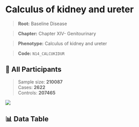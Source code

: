 # Calculus of kidney and ureter

> **Root:** Baseline Disease  

> **Chapter:** Chapter XIV- Genitourinary  

> **Phenotype:** Calculus of kidney and ureter  

> **Code:** `N14_CALCUKIDUR`

## 🧪 All Participants  
> Sample size: **210087**  
> Cases: **2622**  
> Controls: **207465**
<img src="/Sensitive/Figures/ALL/Incidence/N14_CALCUKIDUR.png"/>

## 📊 Data Table
<CsvTableMRF src="/Sensitive/Data/ALL/Incidence/COX_N14_CALCUKIDUR.csv"/>

